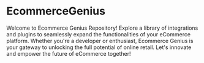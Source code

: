 # EcommerceGenius
Welcome to Ecommerce Genius Repository! Explore a library of integrations and plugins to seamlessly expand the functionalities of your eCommerce platform.  Whether you're a developer or enthusiast, Ecommerce Genius is your gateway to unlocking the full potential of online retail.  Let's innovate and empower the future of eCommerce together!
